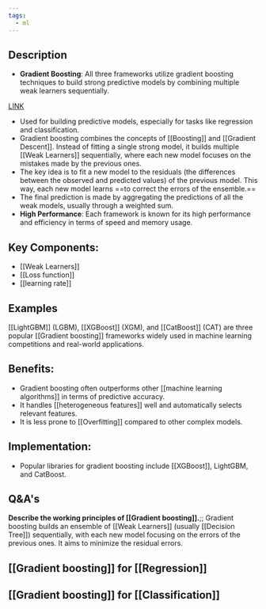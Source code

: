```yaml
---
tags:
  - ml
---
```

## Description

- **Gradient Boosting**: All three frameworks utilize gradient boosting techniques to build strong predictive models by combining multiple weak learners sequentially.

[LINK](https://www.youtube.com/watch?v=3CC4N4z3GJc)

- Used for building predictive models, especially for tasks like regression and classification.
- Gradient boosting combines the concepts of [[Boosting]] and [[Gradient Descent]]. Instead of fitting a single strong model, it builds multiple [[Weak Learners]] sequentially, where each new model focuses on the mistakes made by the previous ones.
- The key idea is to fit a new model to the residuals (the differences between the observed and predicted values) of the previous model. This way, each new model learns ==to correct the errors of the ensemble.==
- The final prediction is made by aggregating the predictions of all the weak models, usually through a weighted sum.
- **High Performance**: Each framework is known for its high performance and efficiency in terms of speed and memory usage.
## **Key Components:**
   - [[Weak Learners]]
   - [[Loss function]] 
   - [[learning rate]] 
## Examples

[[LightGBM]] (LGBM), [[XGBoost]] (XGM), and [[CatBoost]] (CAT) are three popular [[Gradient boosting]] frameworks widely used in machine learning competitions and real-world applications. 

## **Benefits:**
   - Gradient boosting often outperforms other [[machine learning algorithms]] in terms of predictive accuracy.
   - It handles [[heterogeneous features]] well and automatically selects relevant features.
   - It is less prone to [[Overfitting]] compared to other complex models.

## **Implementation:**
   - Popular libraries for gradient boosting include [[XGBoost]], LightGBM, and CatBoost.
## Q&A's

**Describe the working principles of [[Gradient boosting]].**;; Gradient boosting builds an ensemble of [[Weak Learners]] (usually [[Decision Tree]]) sequentially, with each new model focusing on the errors of the previous ones. It aims to minimize the residual errors.

## [[Gradient boosting]] for [[Regression]]

## [[Gradient boosting]] for [[Classification]]